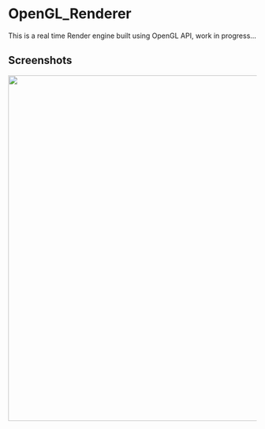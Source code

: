 # OpenGL_Renderer
This is a real time Render engine built using OpenGL API, work in progress...

## Screenshots
<image src="./Screenshot.png" width="700" align="center">

